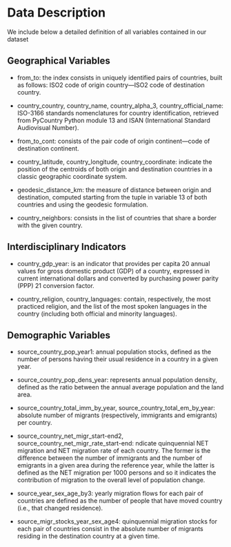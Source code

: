 # Data Description
We include below a detailed definition of all variables contained in our dataset
## Geographical Variables
- from_to: the index consists in uniquely identified pairs of countries, built as follows: ISO2 code of origin country—ISO2 code of destination country.

- country_country, country_name, country_alpha_3, country_official_name: ISO-3166 standards nomenclatures for country identification, retrieved from PyCountry Python module 13 and ISAN (International Standard Audiovisual Number).

- from_to_cont: consists of the pair code of origin continent—code of destination continent.

- country_latitude, country_longitude, country_coordinate: indicate the position of the centroids of both origin and destination countries in a classic geographic coordinate system.

- geodesic_distance_km: the measure of distance between origin and destination, computed starting from the tuple in variable 13 of both countries and using the geodesic formulation.

- country_neighbors: consists in the list of countries that share a border with the given country.

## Interdisciplinary Indicators
- country_gdp_year: is an indicator that provides per capita 20 annual values for gross domestic product (GDP) of a country, expressed in current international dollars and converted by purchasing power parity (PPP) 21 conversion factor.

- country_religion, country_languages: contain, respectively, the most practiced religion, and the list of the most spoken languages in the country (including both official and minority languages).

## Demographic Variables
- source_country_pop_year1: annual population stocks, defined as the number of persons having their usual residence in a country in a given year.

- source_country_pop_dens_year: represents annual population density, defined as the ratio between the annual average population and the land area.

- source_country_total_imm_by_year, source_country_total_em_by_year: absolute number of migrants (respectively, immigrants and emigrants) per country.

- source_country_net_migr_start-end2, source_country_net_migr_rate_start-end: ndicate quinquennial NET migration and NET migration rate of each country. The former is the difference between the number of immigrants and the number of emigrants in a given area during the reference year, while the latter is defined as the NET migration per 1000 persons and so it indicates the contribution of migration to the overall level of population change.

- source_year_sex_age_by3: yearly migration flows for each pair of countries are defined as the number of people that have moved country (i.e., that changed residence).

- source_migr_stocks_year_sex_age4: quinquennial migration stocks for each pair of countries consist in the absolute number of migrants residing in the destination country at a given time.

